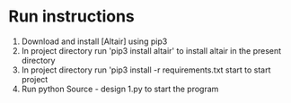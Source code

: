 # Run instructions
1. Download and install [Altair] using pip3 
2. In project directory run 'pip3 install altair' to install altair in the present directory
3. In project directory run 'pip3 install -r requirements.txt start to start project
4. Run python Source - design 1.py to start the program
